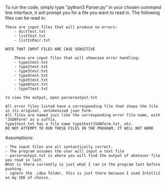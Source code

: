 To run the code, simply type "python3 Parser.py" in your chosen command line interface, it will prompt you for a file you want to read in. The following files can be read in:


	These are input files that will produce no errors:
		- dictTest.txt
		- listTest.txt
		- listInPair.txt
		
	NOTE THAT INPUT FILES ARE CASE SENSITIVE
	
		These are input files that will showcase error handling:
		- type1test.txt
		- type2test.txt
		- type3test.txt
		- type4test.txt
		- type5test.txt
		- type6test.txt
		- type7test.txt
	
	to view the output, open parseroutput.txt
	
	All error files listed have a corresponding file that shows the file in its original, untokenized json form.
	All files are named just like the corresponding error file name, with "JSONform" as a suffix.
	type1test.txt has a file name type1testJSONform.txt, etc.
	DO NOT ATTEMPT TO RUN THESE FILES IN THE PROGRAM, IT WILL NOT WORK
	
Assumptions:

	- The input files are all syntactically correct.
	- The program assumes the user will input a text file
	- parseroutput.txt is where you will find the output of whatever file you read in last.
	What is there currently is just what I ran in the program last before pushing.
	- ignore the .idea folder, this is just there because I used IntelliJ as my IDE of choice.
